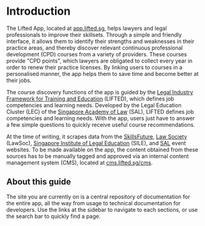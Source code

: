 # Introduction

The Lifted App, located at [app.lifted.sg](https://app.lifted.sg), helps
lawyers and legal professionals to improve their skillsets. Through a simple
and friendly interface, it allows them to identify their strengths and
weaknesses in their practice areas, and thereby discover relevant continuous
professional development (CPD) courses from a variety of providers. These
courses provide "CPD points", which lawyers are obligated to collect every year
in order to renew their practice licenses. By linking users to courses in a
personalised manner, the app helps them to save time and become better at their
jobs.

The course discovery functions of the app is guided by the [Legal Industry
Framework for Training and
Education](https://www.sal.org.sg/Resources-Tools/Legal-Education/LIFTED/Essentials)
(LIFTED), which defines job competencies and learning needs. Developed by the
Legal Education Cluster (LEC) of the [Singapore Academy of
Law](https://www.sal.org.sg) (SAL), LIFTED defines job competencies and
learning needs. With the app, users just have to answer a few simple questions
to quickly receive useful course recommendations.

At the time of writing, it scrapes data from the
[SkillsFuture](https://www.myskillsfuture.sg/content/portal/en/training-exchange/course-landing.html),
[Law Society](http://www.lawsociety.org.sg/) (LawSoc), [Singapore Institute of
Legal Education](https://www.silecpdcentre.sg/calas/) (SILE), and
[SAL](https://www.sal.org.sg/Events/View-All-Events/Date-Desc) event websites.
To be made available on the app, the content obtained from these sources has to
be manually tagged and approved via an internal content management system
(CMS), located at [cms.lifted.sg/cms](https://cms.lifted.sg./cms).

## About this guide

The site you are currently on is a central repository of documentation for the
entire app, all the way from usage to technical documentation for developers.
Use the links at the sidebar to navigate to each sections, or use the search
bar to quickly find a page.

